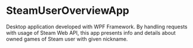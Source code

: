 # SteamUserOverviewApp

Desktop application developed with WPF Framework.
By handling requests with usage of Steam Web API, this app presents info and details about owned games of Steam user with given nickname.
